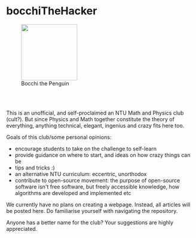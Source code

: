 # bocchiTheHacker


<figure>
    <img src="https://github.com/yuchenglim04/bocchiTheHacker/blob/main/bocchiThePenguin1.jpg" width="150" >
    <figcaption>Bocchi the Penguin</figcaption>
</figure>

</br>
</br>

This is an unofficial, and self-proclaimed an NTU Math and Physics club (cult?). But since Physics and Math together constitute the theory of everything, anything technical, elegant, ingenius and crazy fits here too.

Goals of this club/some personal opinions:  
- encourage students to take on the challenge to self-learn
- provide guidance on where to start, and ideas on how crazy things can be
- tips and tricks :)
- an alternative NTU curriculum: eccentric, unorthodox
- contribute to open-source movement: the purpose of open-source software isn't free software, but freely accessible knowledge, how algorithms are developed and implemented etc

We currently have no plans on creating a webpage. Instead, all articles will be posted here. Do familiarise yourself with navigating the repository. 

Anyone has a better name for the club? Your suggestions are highly appreciated.
